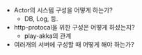 - Actor의 시스템 구성을 어떻게 하는가?
  - DB, Log, 등.
- http-protocal을 위한 구성은 어떻게 하셨는지?
  - play-akka의 관계
- 여러개의 서버에 구성할 때 어떻게 해야 하는가?
